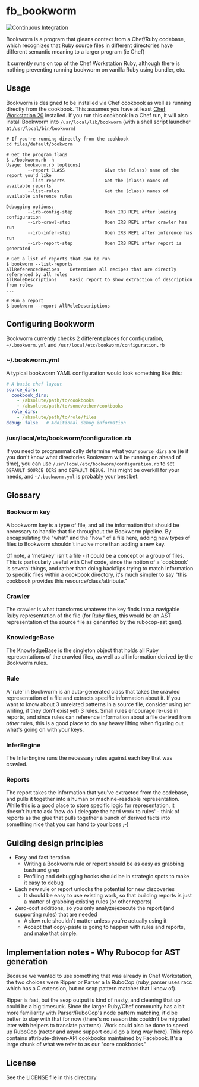 fb_bookworm
===========

[![Continuous Integration](https://github.com/facebook/bookworm/workflows/Continuous%20Integration/badge.svg?event=push)](https://github.com/facebook/bookworm/actions?query=workflow%3A%22Continuous+Integration%22)

Bookworm is a program that gleans context from a Chef/Ruby codebase, which
recognizes that Ruby source files in different directories have different
semantic meaning to a larger program (ie Chef)

It currently runs on top of the Chef Workstation Ruby, although there is
nothing preventing running bookworm on vanilla Ruby using bundler, etc.

Usage
-----

Bookworm is designed to be installed via Chef cookbook as well as running
directly from the cookbook. This assumes you have at least [Chef Workstation
20](https://www.chef.io/downloads/tools/workstation) installed. If you run this
cookbook in a Chef run, it will also install Bookworm into
`/usr/local/lib/bookworm` (with a shell script launcher at
`/usr/local/bin/bookworm`)

```
# If you're running directly from the cookbook
cd files/default/bookworm

# Get the program flags
$ ./bookworm.rb -h
Usage: bookworm.rb [options]
        --report CLASS               Give the (class) name of the report you'd like
        --list-reports               Get the (class) names of available reports
        --list-rules                 Get the (class) names of available inference rules

Debugging options:
        --irb-config-step            Open IRB REPL after loading configuration
        --irb-crawl-step             Open IRB REPL after crawler has run
        --irb-infer-step             Open IRB REPL after inference has run
        --irb-report-step            Open IRB REPL after report is generated

# Get a list of reports that can be run
$ bookworm --list-reports
AllReferencedRecipes    Determines all recipes that are directly referenced by all roles
AllRoleDescriptions     Basic report to show extraction of description from roles
...

# Run a report
$ bookworm --report AllRoleDescriptions
```

Configuring Bookworm
--------------------

Bookworm currently checks 2 different places for configuration,
`~/.bookworm.yml` and `/usr/local/etc/bookworm/configuration.rb`

### ~/.bookworm.yml

A typical bookworm YAML configuration would look something like this:

```yaml
# A basic chef layout
source_dirs:
  cookbook_dirs:
    - /absolute/path/to/cookbooks
    - /absolute/path/to/some/other/cookbooks
  role_dirs:
    - /absolute/path/to/role/files
debug: false   # Additional debug information
```

### /usr/local/etc/bookworm/configuration.rb

If you need to programmatically determine what your `source_dirs` are (ie if
you don't know what directories Bookworm will be running on ahead of time), you
can use `/usr/local/etc/bookworm/configuration.rb` to set `DEFAULT_SOURCE_DIRS`
and `DEFAULT_DEBUG`. This might be overkill for your needs, and
`~/.bookworm.yml` is probably your best bet.

Glossary
--------

### Bookworm key

A bookworm key is a type of file, and all the information that should be
necessary to handle that file throughout the Bookworm pipeline. By
encapsulating the "what" and the "how" of a file here, adding new types of
files to Bookworm shouldn't involve more than adding a new key.

Of note, a 'metakey' isn't a file - it could be a concept or a group of files.
This is particularly useful with Chef code, since the notion of a 'cookbook' is
several things, and rather than doing backflips trying to match information to
specific files within a cookbook directory, it's much simpler to say "this
cookbook provides this resource/class/attribute."

### Crawler

The crawler is what transforms whatever the key finds into a navigable Ruby
representation of the file (for Ruby files, this would be an AST representation
of the source file as generated by the rubocop-ast gem).

### KnowledgeBase

The KnowledgeBase is the singleton object that holds all Ruby representations
of the crawled files, as well as all information derived by the Bookworm rules.

### Rule

A 'rule' in Bookworm is an auto-generated class that takes the crawled
representation of a file and extracts specific information about it. If you
want to know about 3 unrelated patterns in a source file, consider using (or
writing, if they don't exist yet) 3 rules. Small rules encourage re-use in
reports, and since rules can reference information about a file derived from
*other* rules, this is a good place to do any heavy lifting when figuring out
what's going on with your keys.

### InferEngine

The InferEngine runs the necessary rules against each key that was crawled.

### Reports

The report takes the information that you've extracted from the codebase, and
pulls it together into a human or machine-readable representation. While this
is a good place to store specific logic for representation, it doesn't hurt to
ask 'how do I delegate the hard work to rules' - think of reports as the glue
that pulls together a bunch of derived facts into something nice that you can
hand to your boss ;-)

Guiding design principles
-------------------------

- Easy and fast iteration
  - Writing a Bookworm rule or report should be as easy as grabbing bash and grep
  - Profiling and debugging hooks should be in strategic spots to make it easy to debug
- Each new rule or report unlocks the potential for new discoveries
  - It should be easy to use existing work, so that building reports is just a matter of grabbing existing rules (or other reports)
- Zero-cost additions, so you only analyze/execute the report (and supporting
  rules) that are needed
  - A slow rule shouldn't matter unless you're actually using it
  - Accept that copy-paste is going to happen with rules and reports, and make that simple.

Implementation notes - Why Rubocop for AST generation
-----------------------------------------------------

Because we wanted to use something that was already in Chef Workstation, the
two choices were Ripper or Parser a la RuboCop (ruby_parser uses racc which has
a C extension, but no sexp pattern matcher that I know of).

Ripper is fast, but the sexp output is kind of nasty, and cleaning that up
could be a big timesuck. Since the larger Ruby/Chef community has a bit more
familiarity with Parser/RuboCop's node pattern matching, it'd be better to stay
with that for now (there's no reason this couldn't be migrated later with
helpers to translate patterns). Work could also be done to speed up RuboCop
(ractor and async support could go a long way here).
This repo contains attribute-driven-API cookbooks maintained by Facebook. It's
a large chunk of what we refer to as our "core cookbooks."

License
-------

See the LICENSE file in this directory
